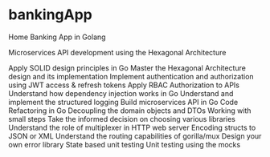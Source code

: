 # bankingApp
Home Banking App in Golang

Microservices API development using the Hexagonal Architecture

Apply SOLID design principles in Go
Master the Hexagonal Architecture design and its implementation
Implement authentication and authorization using JWT access & refresh tokens
Apply RBAC Authorization to APIs
Understand how dependency injection works in Go
Understand and implement the structured logging
Build microservices API in Go
Code Refactoring in Go
Decoupling the domain objects and DTOs
Working with small steps
Take the informed decision on choosing various libraries
Understand the role of multiplexer in HTTP web server
Encoding structs to JSON or XML
Understand the routing capabilities of gorilla/mux
Design your own error library
State based unit testing
Unit testing using the mocks

